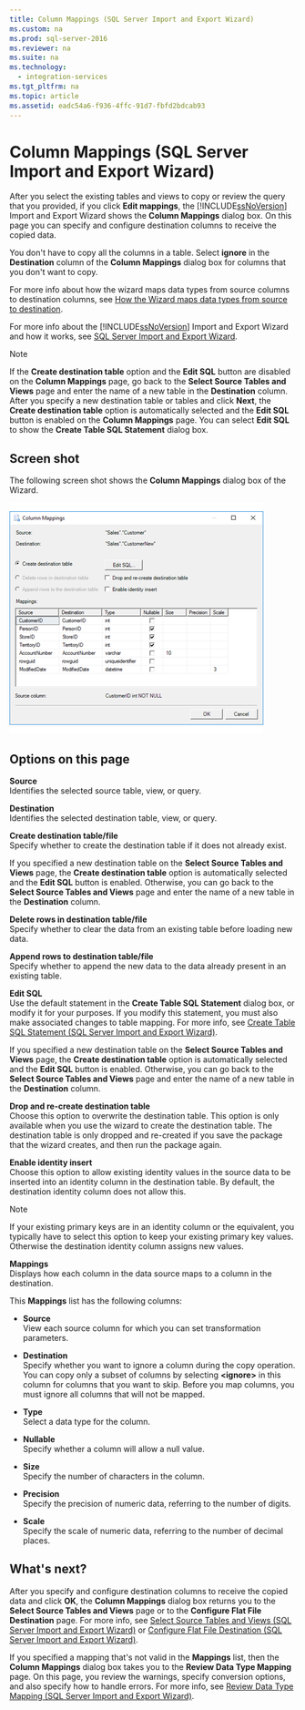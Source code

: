 ```yaml
---
title: Column Mappings (SQL Server Import and Export Wizard)
ms.custom: na
ms.prod: sql-server-2016
ms.reviewer: na
ms.suite: na
ms.technology: 
  - integration-services
ms.tgt_pltfrm: na
ms.topic: article
ms.assetid: eadc54a6-f936-4ffc-91d7-fbfd2bdcab93
---
```

# Column Mappings (SQL Server Import and Export Wizard)
  After you select the existing tables and views to copy or review the query that you provided, if you click **Edit mappings**, the [!INCLUDE[ssNoVersion](../../Token/Other/ssNoVersion_md.md)] Import and Export Wizard shows the **Column Mappings** dialog box. On this page you can specify and configure destination columns to receive the copied data.  
  
 You don't have to copy all the columns in a table. Select **ignore** in the **Destination** column of the **Column Mappings** dialog box for columns that you don't want to copy.  
  
 For more info about how the wizard maps data types from source columns to destination columns, see [How the Wizard maps data types from source to destination](../../Topics/TopicNameNotContainA/SQL-Server-Import-and-Export-Wizard.md).  
  
 For more info about the [!INCLUDE[ssNoVersion](../../Token/Other/ssNoVersion_md.md)] Import and Export Wizard and how it works, see [SQL Server Import and Export Wizard](../../Topics/TopicNameNotContainA/SQL-Server-Import-and-Export-Wizard.md).  
  
> [!NOTE]  
>  If the **Create destination table** option and the **Edit SQL** button are disabled on the **Column Mappings** page, go back to the **Select Source Tables and Views** page and enter the name of a new table in the **Destination** column. After you specify a new destination table or tables and click **Next**, the **Create destination table** option is automatically selected and the **Edit SQL** button is enabled on the **Column Mappings** page. You can select **Edit SQL** to show the **Create Table SQL Statement** dialog box.  
  
## Screen shot  
 The following screen shot shows the **Column Mappings** dialog box of the Wizard.  
  
 ![Column mappings page of the Import and Export Wizard](../../Images/Image/ImageNotContaina/Column-mappings.png "Column mappings")  
  
## Options on this page  
 **Source**  
 Identifies the selected source table, view, or query.  
  
 **Destination**  
 Identifies the selected destination table, view, or query.  
  
 **Create destination table\/file**  
 Specify whether to create the destination table if it does not already exist.  
  
 If you specified a new destination table on the **Select Source Tables and Views** page, the **Create destination table** option is automatically selected and the **Edit SQL** button is enabled. Otherwise, you can go back to the **Select Source Tables and Views** page and enter the name of a new table in the **Destination** column.  
  
 **Delete rows in destination table\/file**  
 Specify whether to clear the data from an existing table before loading new data.  
  
 **Append rows to destination table\/file**  
 Specify whether to append the new data to the data already present in an existing table.  
  
 **Edit SQL**  
 Use the default statement in the **Create Table SQL Statement** dialog box, or modify it for your purposes. If you modify this statement, you must also make associated changes to table mapping. For more info, see [Create Table SQL Statement &#40;SQL Server Import and Export Wizard&#41;](../../Topics/TopicNameNotContainA/Create-Table-SQL-Statement--SQL-Server-Import-and-Export-Wizard-.md).  
  
 If you specified a new destination table on the **Select Source Tables and Views** page, the **Create destination table** option is automatically selected and the **Edit SQL** button is enabled. Otherwise, you can go back to the **Select Source Tables and Views** page and enter the name of a new table in the **Destination** column.  
  
 **Drop and re\-create destination table**  
 Choose this option to overwrite the destination table. This option is only available when you use the wizard to create the destination table. The destination table is only dropped and re\-created if you save the package that the wizard creates, and then run the package again.  
  
 **Enable identity insert**  
 Choose this option to allow existing identity values in the source data to be inserted into an identity column in the destination table. By default, the destination identity column does not allow this.  
  
> [!NOTE]  
>  If your existing primary keys are in an identity column or the equivalent, you typically have to select this option to keep your existing primary key values.  Otherwise the destination identity column assigns new values.  
  
 **Mappings**  
 Displays how each column in the data source maps to a column in the destination.  
  
 This **Mappings** list has the following columns:  
  
-    **Source**  
     View each source column for which you can set transformation parameters.  
  
-   **Destination**  
    Specify whether you want to ignore a column during the copy operation. You can copy only a subset of columns by selecting **\<ignore\>** in this column for columns that you want to skip. Before you map columns, you must ignore all columns that will not be mapped.  
  
-   **Type**  
    Select a data type for the column.  
  
-   **Nullable**  
    Specify whether a column will allow a null value.  
  
-   **Size**  
    Specify the number of characters in the column.  
  
-    **Precision**  
    Specify the precision of numeric data, referring to the number of digits.  
  
 -   **Scale**  
    Specify the scale of numeric data, referring to the number of decimal places.  
  
## What's next?  
 After you specify and configure destination columns to receive the copied data and click **OK**, the **Column Mappings** dialog box returns you to the **Select Source Tables and Views** page or to the **Configure Flat File Destination** page. For more info, see [Select Source Tables and Views &#40;SQL Server Import and Export Wizard&#41;](../../Topics/TopicNameNotContainA/Select-Source-Tables-and-Views--SQL-Server-Import-and-Export-Wizard-.md) or [Configure Flat File Destination &#40;SQL Server Import and Export Wizard&#41;](../../Topics/TopicNameNotContainA/Configure-Flat-File-Destination--SQL-Server-Import-and-Export-Wizard-.md).  
  
 If you specified a mapping that's not valid in the **Mappings** list, then the **Column Mappings** dialog box takes you to the **Review Data Type Mapping** page. On this page, you review the warnings, specify conversion options, and also specify how to handle errors. For more info, see [Review Data Type Mapping &#40;SQL Server Import and Export Wizard&#41;](../../Topics/TopicNameNotContainA/Review-Data-Type-Mapping--SQL-Server-Import-and-Export-Wizard-.md).  
  
  